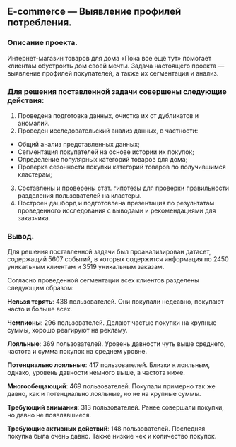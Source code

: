 ## E-commerce — Выявление профилей потребления.

### Описание проекта.

Интернет-магазин товаров для дома «Пока все ещё тут» помогает клиентам обустроить дом своей мечты. Задача настоящего проекта — выявление профилей покупателей, а также их сегментация и анализ.

### Для решения поставленной задачи совершены следующие действия:

1. Проведена подготовка данных, очистка их от дубликатов и аномалий.
2. Проведен исследовательский анализ данных, в частности:
  * Общий анализ представленных данных;
  * Сегментация покупателей на основе истории их покупок;
  * Определение популярных категорий товаров для дома;
  * Проверка сезонности покупки категорий товаров по получившимся кластерам;
3. Составлены и проверены стат. гипотезы для проверки правильности разделения пользователей на кластеры.
4. Построен дашборд и подготовлена презентация по результатам проведенного исследования с выводами и рекомендациями для заказчика.

### Вывод.

Для решения поставленной задачи был проанализирован датасет, содержащий 5607 событий, в которых содержится информация по 2450 уникальным клиентам и 3519 уникальным заказам.

Согласно проведенной сегментации всех клиентов разделены следующим образом:

**Нельзя терять**: 438 пользователей. Они покупали недеавно, покупают часто и больше всех.

**Чемпионы**: 296 пользователей. Делают частые покупки на крупные суммы, хорошо реагируют на рекламу.

**Лояльные**: 369 пользователей. Уровень давности чуть выше среднего, частота и сумма покупок на среднем уровне.

**Потенциально лояльные**: 417 пользователей. Близки к лояльным, однако, уровень давности немного выше, а частота ниже.

**Многообещающий**: 469 пользователей. Покупали примерно так же давно, как и потенциально лояльные, но не на крупные суммы.

**Требующий внимания**: 313 пользователей. Ранее совершали покупки, но давно не появлявшиеся.

**Требующие активных действий**: 148 пользователей. Последняя покупка была очень давно. Также низкие чек и количество покупок.
